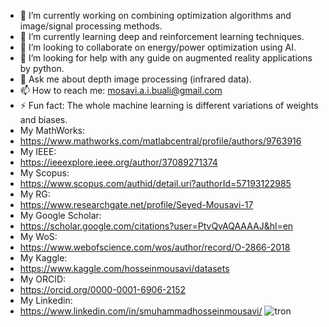 - 🔭 I’m currently working on combining optimization algorithms and image/signal processing methods. 
- 🌱 I’m currently learning deep and reinforcement learning techniques.
- 👯 I’m looking to collaborate on energy/power optimization using AI. 
- 🤔 I’m looking for help with any guide on augmented reality applications by python.
- 💬 Ask me about depth image processing (infrared data).
- 📫 How to reach me: mosavi.a.i.buali@gmail.com
- ⚡ Fun fact: The whole machine learning is different variations of weights and biases. 
- My MathWorks:
- https://www.mathworks.com/matlabcentral/profile/authors/9763916
- My IEEE:
- https://ieeexplore.ieee.org/author/37089271374
- My Scopus:
- https://www.scopus.com/authid/detail.uri?authorId=57193122985
- My RG:
- https://www.researchgate.net/profile/Seyed-Mousavi-17
- My Google Scholar:
- https://scholar.google.com/citations?user=PtvQvAQAAAAJ&hl=en
- My WoS:
- https://www.webofscience.com/wos/author/record/O-2866-2018
- My Kaggle:
- https://www.kaggle.com/hosseinmousavi/datasets
- My ORCID:
- https://orcid.org/0000-0001-6906-2152
- My Linkedin:
- https://www.linkedin.com/in/smuhammadhosseinmousavi/
![tron](https://user-images.githubusercontent.com/11339420/209621480-5ead20ff-595b-4435-a807-9d3a4e446481.gif)
